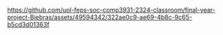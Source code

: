 

https://github.com/uol-feps-soc-comp3931-2324-classroom/final-year-project-Biebras/assets/49594342/322ae0c9-ae69-4b8c-9c65-b5cd3d01363f

